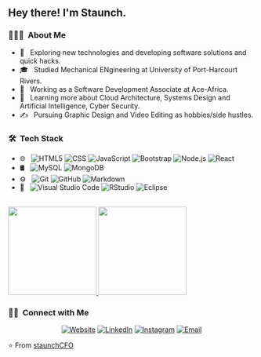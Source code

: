 

<h2> Hey there! I'm Staunch.</h2>

<h3> 👨🏻‍💻 &nbsp;About Me </h3>

- 🤔 &nbsp; Exploring new technologies and developing software solutions and quick hacks.
- 🎓 &nbsp; Studied Mechanical ENgineering at University of Port-Harcourt Rivers.
- 💼 &nbsp; Working as a Software Development Associate at Ace-Africa.
- 🌱 &nbsp; Learning more about Cloud Architecture, Systems Design and Artificial Intelligence, Cyber Security.
- ✍️ &nbsp; Pursuing Graphic Design and Video Editing as hobbies/side hustles.

<h3> 🛠 &nbsp;Tech Stack</h3>

- 🌐 &nbsp;
  ![HTML5](https://img.shields.io/badge/-HTML5-333333?style=flat&logo=HTML5)
  ![CSS](https://img.shields.io/badge/-CSS-333333?style=flat&logo=CSS3&logoColor=1572B6)
  ![JavaScript](https://img.shields.io/badge/-JavaScript-333333?style=flat&logo=javascript)
  ![Bootstrap](https://img.shields.io/badge/-Bootstrap-333333?style=flat&logo=bootstrap&logoColor=563D7C)
  ![Node.js](https://img.shields.io/badge/-Node.js-333333?style=flat&logo=node.js)
  ![React](https://img.shields.io/badge/-React-333333?style=flat&logo=react)
- 🛢 &nbsp;
  ![MySQL](https://img.shields.io/badge/-MySQL-333333?style=flat&logo=mysql)
  ![MongoDB](https://img.shields.io/badge/-MongoDB-333333?style=flat&logo=mongodb)
- ⚙️ &nbsp;
  ![Git](https://img.shields.io/badge/-Git-333333?style=flat&logo=git)
  ![GitHub](https://img.shields.io/badge/-GitHub-333333?style=flat&logo=github)
  ![Markdown](https://img.shields.io/badge/-Markdown-333333?style=flat&logo=markdown)
- 🔧 &nbsp;
  ![Visual Studio Code](https://img.shields.io/badge/-Visual%20Studio%20Code-333333?style=flat&logo=visual-studio-code&logoColor=007ACC)
  ![RStudio](https://img.shields.io/badge/-RStudio-333333?style=flat&logo=rstudio)
  ![Eclipse](https://img.shields.io/badge/-Eclipse-333333?style=flat&logo=eclipse-ide&logoColor=2C2255)


<br/>

<a href="https://github.com/staunchCFO">
  <img height="180em" src="https://github-readme-stats.vercel.app/api?username=staunchCFO&theme=buefy&show_icons=true" />
  <img height="180em" src="https://github-readme-stats.vercel.app/api/top-langs/?username=staunchCFO&theme=buefy&layout=compact" />
</a>

<br/>

<h3> 🤝🏻 &nbsp;Connect with Me </h3>

<p align="center">
<a href="https://www.staunchcfo.github.io/portfolio.com/"><img alt="Website" src="https://img.shields.io/badge/Website-www.staunchcfo.github.io/portfolio.com-blue?style=flat-square&logo=google-chrome"></a>
<a href="https://www.linkedin.com/in/emeka-okezie-3a811857/"><img alt="LinkedIn" src="https://img.shields.io/badge/LinkedIn-Aditya%20Vikram%20Singh-blue?style=flat-square&logo=linkedin"></a>
<a href="https://www.instagram.com/staunchCFO/"><img alt="Instagram" src="https://img.shields.io/badge/Instagram-staunchCFO__-blue?style=flat-square&logo=instagram"></a>
<a href="mailto:okezieemeka36@yahoo.com"><img alt="Email" src="https://img.shields.io/badge/Email-okezieemeka949@gmail.com-blue?style=flat-square&logo=gmail"></a>
</p>

⭐️ From [staunchCFO](https://github.com/stauchCFO)
